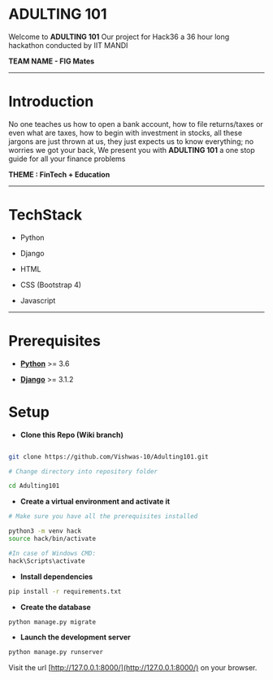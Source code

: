 
  

# ADULTING 101

  

Welcome to **ADULTING 101** Our project for Hack36 a 36 hour long hackathon conducted by IIT MANDI 

 **TEAM NAME -  FIG Mates**
 

  ---
# Introduction
No one teaches us how to open a bank account, how to file returns/taxes or even what are taxes, how to begin with investment in stocks, all these jargons are just thrown at us, they just expects us to know everything; no worries we got your back, We present you with **ADULTING 101** a one stop guide for all your finance problems

**THEME : FinTech + Education**
  

---
# TechStack

- Python

- Django

- HTML

- CSS (Bootstrap 4)

- Javascript


---

  

# Prerequisites

- [**Python**](https://www.python.org) >= 3.6

- [**Django**](https://www.djangoproject.com/download/) >= 3.1.2

  

# Setup

  

-  **Clone this Repo (Wiki branch)**

``` bash

git clone https://github.com/Vishwas-10/Adulting101.git

# Change directory into repository folder

cd Adulting101

```

  

-  **Create a virtual environment and activate it**

``` bash
# Make sure you have all the prerequisites installed

python3 -m venv hack
source hack/bin/activate

#In case of Windows CMD:
hack\Scripts\activate

```

  

-  **Install dependencies**

``` bash
pip install -r requirements.txt
```

  -  **Create the database**
  
``` bash
python manage.py migrate
```

  -  **Launch the development server**
  
``` bash
python manage.py runserver
```
Visit the url  [http://127.0.0.1:8000/](http://127.0.0.1:8000/)  on your browser.



